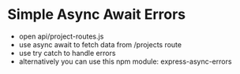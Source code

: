 # Simple Async Await Errors

* open api/project-routes.js
* use async await to fetch data from /projects route
* use try catch to handle errors
* alternatively you can use this npm module: express-async-errors
